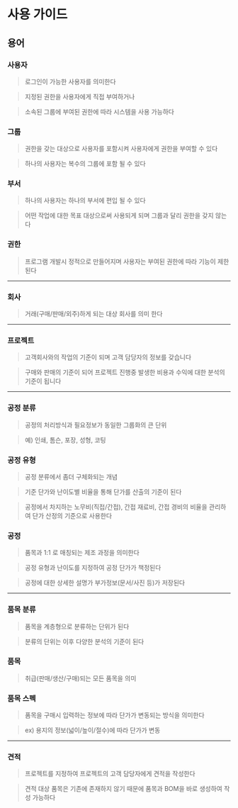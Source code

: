 # 사용 가이드

## 용어

### 사용자

> 로그인이 가능한 사용자를 의미한다

> 지정된 권한을 사용자에게 직접 부여하거나

> 소속된 그룹에 부여된 권한에 따라 시스템을 사용 가능하다

### 그룹

> 권한을 갖는 대상으로 사용자를 포함시켜 사용자에게 권한을 부여할 수 있다

> 하나의 사용자는 복수의 그룹에 포함 될 수 있다

### 부서

> 하나의 사용자는 하나의 부서에 편입 될 수 있다

> 어떤 작업에 대한 목표 대상으로써 사용되게 되며 그룹과 달리 권한을 갖지 않는다

### 권한

> 프로그램 개발시 정적으로 만들어지며 사용자는 부여된 권한에 따라 기능이 제한된다

---

### 회사

> 거래(구매/판매/외주)하게 되는 대상 회사를 의미 한다

---

### 프로젝트

> 고객회사와의 작업의 기준이 되며 고객 담당자의 정보를 갖습니다

> 구매와 판매의 기준이 되어 프로젝트 진행중 발생한 비용과 수익에 대한 분석의 기준이 됩니다

---

### 공정 분류

> 공정의 처리방식과 필요정보가 동일한 그룹화의 큰 단위

> 예) 인쇄, 톰슨, 포장, 성형, 코팅

### 공정 유형

> 공정 분류에서 좀더 구체화되는 개념

> 기준 단가와 난이도별 비율을 통해 단가를 산출의 기준이 된다

> 공정에서 차지하는 노무비(직접/간접), 간접 재료비, 간접 경비의 비율을 관리하여 단가 산정의 기준으로 사용한다

### 공정

> 품목과 1:1 로 매칭되는 제조 과정을 의미한다

> 공정 유형과 난이도를 지정하여 공정 단가가 책정된다

> 공정에 대한 상세한 설명가 부가정보(문서/사진 등)가 저장된다

---

### 품목 분류

> 품목을 계층형으로 분류하는 단위가 된다

> 분류의 단위는 이후 다양한 분석의 기준이 된다

### 품목

> 취급(판매/생산/구매)되는 모든 품목을 의미

### 품목 스펙

> 품목을 구매시 입력하는 정보에 따라 단가가 변동되는 방식을 의미한다

> ex) 용지의 정보(넓이/높이/절수)에 따라 단가가 변동

---

### 견적

> 프로젝트를 지정하여 프로젝트의 고객 담당자에게 견적을 작성한다

> 견적 대상 품목은 기존에 존재하지 않기 때문에 품목과 BOM을 바로 생성하여 작성 가능하다

